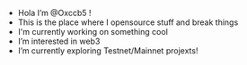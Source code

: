 -  Hola I’m @Oxccb5 !
-  This is the place where I opensource stuff and break things
-  I'm currently working on something cool
-  I’m interested in web3
-  I’m currently exploring Testnet/Mainnet projexts!
